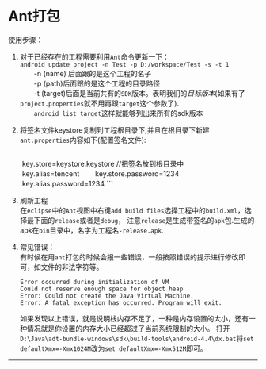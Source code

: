 Ant打包
===

使用步骤：    
1. 对于已经存在的工程需要利用`Ant`命令更新一下：    
    `android update project -n Test -p D:/workspace/Test -s -t 1`            
　　-n (name) 后面跟的是这个工程的名子      
　　-p (path)后面跟的是这个工程的目录路径                          
　　-t (target)后面是当前共有的`SDK`版本。表明我们的*目标版本*(如果有了`project.properties`就不用再跟`target`这个参数了).          
　　`android list target`这样就能够列出来所有的sdk版本          

2. 将签名文件keystore复制到工程根目录下,并且在根目录下新建`ant.properties`内容如下(配置签名文件):       

    ```
　　key.store=keystore.keystore //把签名放到根目录中   
　　key.alias=tencent
　　key.store.password=1234
　　key.alias.password=1234
    ```

3. 刷新工程    
    在`eclipse`中的`Ant`视图中右键`add build files`选择工程中的`build.xml`，选择最下面的`release`或者是`debug`，
	注意`release`是生成带签名的`apk`包.生成的apk在`bin`目录中，名字为工程名`-release.apk`.

4. 常见错误：      
	有时候在用`ant`打包的时候会报一些错误，一般按照错误的提示进行修改即可，如文件的非法字符等。     

	```
	Error occurred during initialization of VM
	Could not reserve enough space for object heap
	Error: Could not create the Java Virtual Machine.
	Error: A fatal exception has occurred. Program will exit.
	```
	如果发现以上错误，就是说明栈内存不足了，一种是内存设置的太小，还有一种情况就是你设置的内存大小已经超过了当前系统限制的大小。
	打开`D:\Java\adt-bundle-windows\sdk\build-tools\android-4.4\dx.bat`将`set defaultXmx=-Xmx1024M`改为`set defaultXmx=-Xmx512M`即可。
	
---
